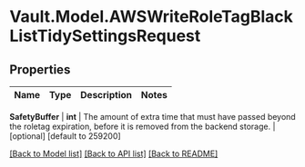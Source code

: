 # Vault.Model.AWSWriteRoleTagBlackListTidySettingsRequest

## Properties

Name | Type | Description | Notes
------------ | ------------- | ------------- | -------------

**SafetyBuffer** | **int** | The amount of extra time that must have passed beyond the roletag expiration, before it is removed from the backend storage. | [optional] [default to 259200]

[[Back to Model list]](../README.md#documentation-for-models) [[Back to API list]](../README.md#documentation-for-api-endpoints) [[Back to README]](../README.md)

